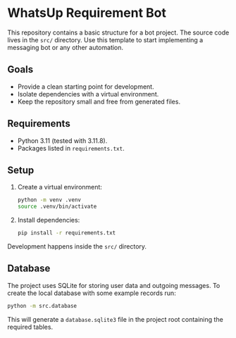# WhatsUp Requirement Bot

This repository contains a basic structure for a bot project. The source code lives
in the `src/` directory. Use this template to start implementing a messaging
bot or any other automation.

## Goals
- Provide a clean starting point for development.
- Isolate dependencies with a virtual environment.
- Keep the repository small and free from generated files.

## Requirements
- Python 3.11 (tested with 3.11.8).
- Packages listed in `requirements.txt`.

## Setup
1. Create a virtual environment:
   ```bash
   python -m venv .venv
   source .venv/bin/activate
   ```
2. Install dependencies:
   ```bash
   pip install -r requirements.txt
   ```

Development happens inside the `src/` directory.

## Database
The project uses SQLite for storing user data and outgoing messages. To create
the local database with some example records run:

```bash
python -m src.database
```

This will generate a `database.sqlite3` file in the project root containing the
required tables.

